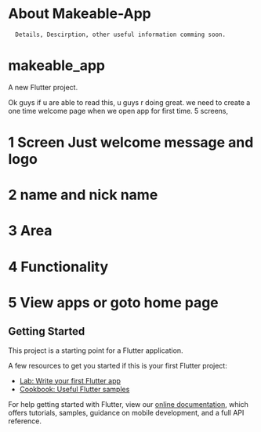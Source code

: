 # About Makeable-App
      Details, Descirption, other useful information comming soon.

# makeable_app

A new Flutter project.

Ok guys if u are able to read this, u guys r doing great. we need to create a one time welcome page when we open app for first time.
5 screens,
# 1 Screen Just welcome message and logo

# 2 name and nick name

# 3 Area

# 4 Functionality

# 5 View apps or goto home page




## Getting Started

This project is a starting point for a Flutter application.

A few resources to get you started if this is your first Flutter project:

- [Lab: Write your first Flutter app](https://flutter.dev/docs/get-started/codelab)
- [Cookbook: Useful Flutter samples](https://flutter.dev/docs/cookbook)

For help getting started with Flutter, view our
[online documentation](https://flutter.dev/docs), which offers tutorials,
samples, guidance on mobile development, and a full API reference.
